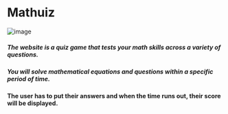 # Mathuiz

![image](https://www.thesundaily.my/binrepository/768x540/0c54/768d432/none/11808/UCTK/math_532831_20190802120543.jpg)

##### The website is a quiz game that tests your math skills across a variety of questions.

##### You will solve mathematical equations and questions within a specific period of time.

#### The user has to put their answers and when the time runs out, their score will be displayed.
